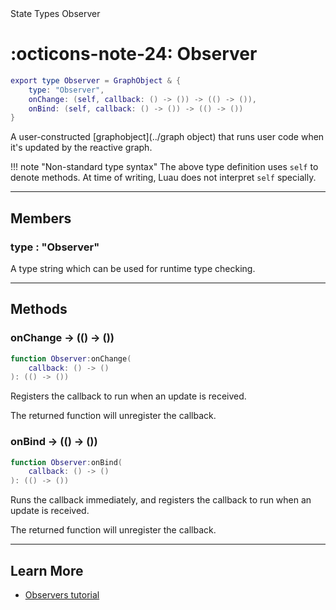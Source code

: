 <nav class="fusiondoc-api-breadcrumbs">
	<span>State</span>
	<span>Types</span>
	<span>Observer</span>
</nav>

<h1 class="fusiondoc-api-header" markdown>
	<span class="fusiondoc-api-icon" markdown>:octicons-note-24:</span>
	<span class="fusiondoc-api-name">Observer</span>
</h1>

```Lua
export type Observer = GraphObject & {
	type: "Observer",
	onChange: (self, callback: () -> ()) -> (() -> ()),
	onBind: (self, callback: () -> ()) -> (() -> ())
}
```

A user-constructed [graphobject](../graph object) that runs user code when it's
updated by the reactive graph.

!!! note "Non-standard type syntax"
	The above type definition uses `self` to denote methods. At time of writing,
	Luau does not interpret `self` specially.

-----

## Members

<h3 markdown>
	type
	<span class="fusiondoc-api-type">
		: "Observer"
	</span>
</h3>

A type string which can be used for runtime type checking.

-----

## Methods

<h3 markdown>
	onChange
	<span class="fusiondoc-api-type">
		-> (() -> ())
	</span>
</h3>

```Lua
function Observer:onChange(
	callback: () -> ()
): (() -> ())
```

Registers the callback to run when an update is received. 

The returned function will unregister the callback.

<h3 markdown>
	onBind
	<span class="fusiondoc-api-type">
		-> (() -> ())
	</span>
</h3>

```Lua
function Observer:onBind(
	callback: () -> ()
): (() -> ())
```

Runs the callback immediately, and registers the callback to run when an update
is received.

The returned function will unregister the callback.

-----

## Learn More

- [Observers tutorial](../../../../tutorials/fundamentals/observers)